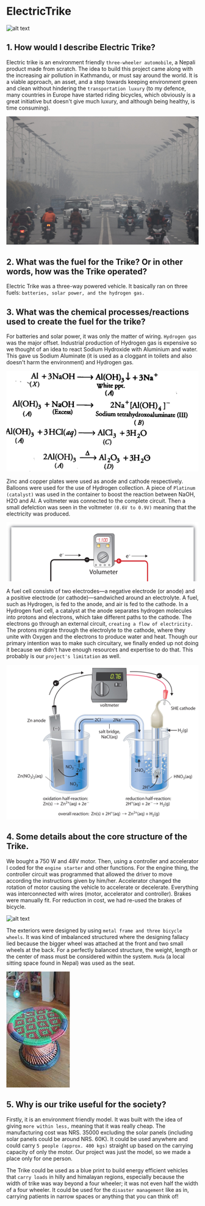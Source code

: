 # ElectricTrike

![alt text](https://github.com/KarkiAdit/ElectricTrike/blob/main/images/1.jpg?raw=true)

## 1. How would I describe Electric Trike?
Electric trike is an environment friendly `three-wheeler automobile`, a Nepali product made from scratch. The idea to build this project came along with the increasing air pollution in Kathmandu, or must say around the world. It is a viable approach, an asset, and a step towards keeping environment green and clean without hindering the `transportation luxury` (to my defence, many countries in Europe have started riding bicycles, which obviously is a great initiative but doesn't give much luxury, and although being healthy, is time consuming).

![alt text](https://github.com/KarkiAdit/ElectricTrike/blob/main/images/2.jpg?raw=true)

## 2. What was the fuel for the Trike? Or in other words, how was the Trike operated?
Electric Trike was a three-way powered vehicle. It basically ran on three fuels: `batteries, solar power, and the hydrogen gas.`

## 3. What was the chemical processes/reactions used to create the fuel for the trike?
For batteries and solar power, it was only the matter of wiring. `Hydrogen gas` was the major offset. Industrial production of Hydrogen gas is expensive so we thought of an idea to react Sodium Hydroxide with Aluminium and water. This gave us Sodium Aluminate (it is used as a cloggant in toilets and also doesn't harm the environment) and Hydrogen gas.

![alt text](https://github.com/KarkiAdit/ElectricTrike/blob/main/images/3.png?raw=true)

Zinc and copper plates were used as anode and cathode respectively. Balloons were used for the use of Hydrogen collection. A piece of `Platinum (catalyst)` was used in the container to boost the reaction between NaOH, H2O and Al. A voltmeter was connected to the complete circuit. Then a small defelction was seen in the voltmeter `(0.6V to 0.9V)` meaning that the electricity was produced.

![alt text](https://github.com/KarkiAdit/ElectricTrike/blob/main/images/4.png?raw=true)

A fuel cell consists of two electrodes—a negative electrode (or anode) and a positive electrode (or cathode)—sandwiched around an electrolyte. A fuel, such as Hydrogen, is fed to the anode, and air is fed to the cathode. In a Hydrogen fuel cell, a catalyst at the anode separates hydrogen molecules into protons and electrons, which take different paths to the cathode. The electrons go through an external circuit, `creating a flow of electricity.` The protons migrate through the electrolyte to the cathode, where they unite with Oxygen and the electrons to produce water and heat. Though our primary intention was to make such circuitary, we finally ended up not doing it because we didn't have enough resources and expertise to do that. This probably is our `project's limitation` as well.

![alt text](https://github.com/KarkiAdit/ElectricTrike/blob/main/images/5.jpg?raw=true)

## 4. Some details about the core structure of the Trike.

We bought a 750 W and 48V motor. Then, using a controller and accelerator I coded for the `engine starter` and other functions. For the engine thing, the controller circuit was programmed that allowed the driver to move according the instructions given by him/her. Accelerator changed the rotation of motor causing the vehicle to accelerate or decelerate. Everything was interconnected with wires (motor, accelerator and controller). Brakes were manually fit. For reduction in cost, we had re-used the brakes of bicycle.

![alt text](https://github.com/KarkiAdit/ElectricTrike/blob/main/images/6.jpg?raw=true)

The exteriors were designed by using `metal frame and three bicycle wheels`. It was kind of imbalanced structured where the designing fallacy lied because the bigger wheel was attached at the front and two small wheels at the back. For a perfectly balanced structure, the weight, length or the center of mass must be considered within the system. `Muda` (a local sitting space found in Nepal) was used as the seat.

![alt text](https://github.com/KarkiAdit/ElectricTrike/blob/main/images/7.jpeg?raw=true)

## 5. Why is our trike useful for the society?

Firstly, it is an environment friendly model. It was built with the idea of giving `more within less,` meaning that it was really cheap. The manufacturing cost was NRS. 35000 excluding the solar panels (including solar panels could be around NRS. 60K). It could be used anywhere and could carry `5 people (approx. 400 kgs)` straight up based on the carrying capacity of only the motor. Our project was just the model, so we made a place only for one person.

The Trike could be used as a blue print to build energy efficient vehicles that `carry loads` in hilly and himalayan regions, especially because the width of trike was way beyond a four wheeler; it was not even half the width of a four wheeler. It could be used for the `disaster management` like as in, carrying patients in narrow spaces or anything that you can think of!
